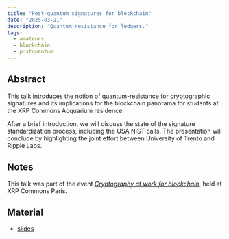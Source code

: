 ```yaml
---
title: "Post-quantum signatures for blockchain"
date: "2025-03-21"
description: "Quantum-resistance for ledgers."
tags:
  - amateurs
  - blockchain
  - postquantum
---
```


## Abstract

This talk introduces the notion of quantum-resistance for cryptographic signatures and its implications for the blockchain panorama for students at the XRP Commons Acquarium residence.

After a brief introduction, we will discuss the state of the signature standardization process, including the USA NIST calls. The presentation will conclude by highlighting the joint effort between University of Trento and Ripple Labs.

## Notes

This talk was part of the event [_Cryptography at work for blockchain_](https://www.eventbrite.fr/e/cryptography-at-work-for-blockchain-tickets-1280720753249), held at XRP Commons Paris. 

## Material

- [slides](https://drive.google.com/file/d/1nupc8M4c0T9pb4deipZdrHNnuXmBzYf1)

